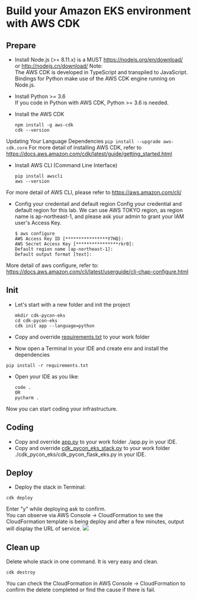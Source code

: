 # Build your Amazon EKS environment with AWS CDK

## Prepare 
* Install Node.js (>= 8.11.x) is a MUST
https://nodejs.org/en/download/  
or 
http://nodejs.cn/download/
Note:  
The AWS CDK is developed in TypeScript and transpiled to JavaScript. Bindings for Python make use of the AWS CDK engine running on Node.js.
* Install Python >= 3.6  
  If you code in Python with AWS CDK, Python >= 3.6 is needed.

* Install the AWS CDK
    ```
    npm install -g aws-cdk
    cdk --version
    ```
Updating Your Language Dependencies
    ```
    pip install --upgrade aws-cdk.core
    ```
For more detail of installing AWS CDK, refer to https://docs.aws.amazon.com/cdk/latest/guide/getting_started.html
* Install AWS CLI (Command Line Interface)
    ```
    pip install awscli
    aws --version
    ```
For more detail of AWS CLI, please refer to https://aws.amazon.com/cli/
* Config your credentail and default region
Config your credential and default region for this lab. We can use AWS TOKYO region, as region name is ap-northeast-1, and please ask your admin to grant your IAM user's Access Key.
    ```
    $ aws configure
    AWS Access Key ID [****************Y7HQ]:
    AWS Secret Access Key [****************rkr0]:
    Default region name [ap-northeast-1]:
    Default output format [text]:
    ```
More detail of aws configure, refer to: https://docs.aws.amazon.com/cli/latest/userguide/cli-chap-configure.html
## Init 
* Let's start with a new folder and init the project
    ```
    mkdir cdk-pycon-eks
    cd cdk-pycon-eks
    cdk init app --language=python
    ```
* Copy and override [requirements.txt]() to your work folder

* Now open a Terminal in your IDE and create env and install the dependencies  
```
pip install -r requirements.txt
```

* Open your IDE as you like:  
    ```
    code .
    OR
    pycharm .
    ```

Now you can start coding your infrastructure.   
## Coding 
* Copy and override [app.py]() to your work folder ./app.py in your IDE.
* Copy and override [cdk_pycon_eks_stack.py]() to your work folder ./cdk_pycon_eks/cdk_pycon_flask_eks.py in your IDE.

## Deploy 
* Deploy the stack in Terminal:
```
cdk deploy
```
Enter "y" while deploying ask to confirm.  
You can observe via AWS Console -> CloudFormation to see the CloudFormation template is being deploy and after a few minutes, output will display the URL of service.
![](https://pbs.twimg.com/media/ED7YUbfU4AAth_r?format=jpg&name=4096x4096)

## Clean up
Delete whole stack in one command. It is very easy and clean.
```
cdk destroy
```
You can check the CloudFormation in AWS Console -> CloudFormation to confirm the delete completed or find the cause if there is fail.
